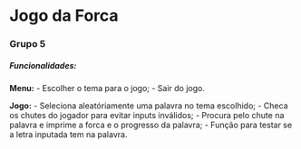 # Jogo da Forca 

### Grupo 5

##### Funcionalidades:

**Menu:**
    - Escolher o tema para o jogo;
    - Sair do jogo.

**Jogo:**
    - Seleciona aleatóriamente uma palavra no tema escolhido;
    - Checa os chutes do jogador para evitar inputs inválidos;
    - Procura pelo chute na palavra e imprime a forca e o progresso da palavra;
    - Função para testar se a letra inputada tem na palavra.
    
